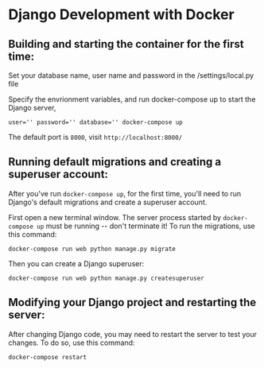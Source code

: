 # Django Development with Docker

## Building and starting the container for the first time:

Set your database name, user name and password in the /settings/local.py file

Specify the envrionment variables, and run docker-compose up to start the Django server, 

`user='' password='' database='' docker-compose up`

The default port is `8000`, visit `http://localhost:8000/`

## Running default migrations and creating a superuser account:

After you've run `docker-compose up`, for the first time, 
you'll need to run Django's default migrations and create 
a superuser account.

First open a new terminal window. The server process started
by `docker-compose up` must be running -- don't terminate it!
To run the migrations, use this command:

`docker-compose run web python manage.py migrate`

Then you can create a Django superuser:

`docker-compose run web python manage.py createsuperuser`

## Modifying your Django project and restarting the server:

After changing Django code, you may need to restart the 
server to test your changes. To do so, use this command:

`docker-compose restart`
